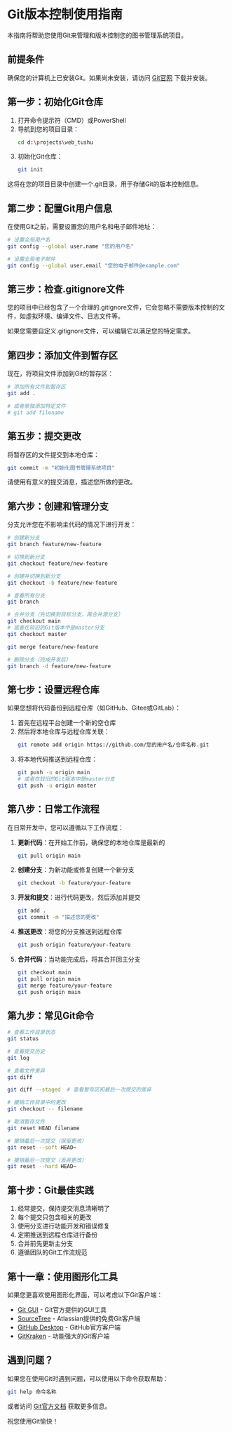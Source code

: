# Git版本控制使用指南

本指南将帮助您使用Git来管理和版本控制您的图书管理系统项目。

## 前提条件

确保您的计算机上已安装Git。如果尚未安装，请访问 [Git官网](https://git-scm.com/downloads) 下载并安装。

## 第一步：初始化Git仓库

1. 打开命令提示符（CMD）或PowerShell
2. 导航到您的项目目录：
   ```bash
   cd d:\projects\web_tushu
   ```
3. 初始化Git仓库：
   ```bash
   git init
   ```

这将在您的项目目录中创建一个.git目录，用于存储Git的版本控制信息。

## 第二步：配置Git用户信息

在使用Git之前，需要设置您的用户名和电子邮件地址：

```bash
# 设置全局用户名
git config --global user.name "您的用户名"

# 设置全局电子邮件
git config --global user.email "您的电子邮件@example.com"
```

## 第三步：检查.gitignore文件

您的项目中已经包含了一个合理的.gitignore文件，它会忽略不需要版本控制的文件，如虚拟环境、编译文件、日志文件等。

如果您需要自定义.gitignore文件，可以编辑它以满足您的特定需求。

## 第四步：添加文件到暂存区

现在，将项目文件添加到Git的暂存区：

```bash
# 添加所有文件到暂存区
git add .

# 或者单独添加特定文件
# git add filename
```

## 第五步：提交更改

将暂存区的文件提交到本地仓库：

```bash
git commit -m "初始化图书管理系统项目"
```

请使用有意义的提交消息，描述您所做的更改。

## 第六步：创建和管理分支

分支允许您在不影响主代码的情况下进行开发：

```bash
# 创建新分支
git branch feature/new-feature

# 切换到新分支
git checkout feature/new-feature

# 创建并切换到新分支
git checkout -b feature/new-feature

# 查看所有分支
git branch

# 合并分支（先切换到目标分支，再合并源分支）
git checkout main
# 或者在较旧的Git版本中是master分支
git checkout master

git merge feature/new-feature

# 删除分支（完成开发后）
git branch -d feature/new-feature
```

## 第七步：设置远程仓库

如果您想将代码备份到远程仓库（如GitHub、Gitee或GitLab）：

1. 首先在远程平台创建一个新的空仓库
2. 然后将本地仓库与远程仓库关联：
   ```bash
   git remote add origin https://github.com/您的用户名/仓库名称.git
   ```
3. 将本地代码推送到远程仓库：
   ```bash
   git push -u origin main
   # 或者在较旧的Git版本中是master分支
   git push -u origin master
   ```

## 第八步：日常工作流程

在日常开发中，您可以遵循以下工作流程：

1. **更新代码**：在开始工作前，确保您的本地仓库是最新的
   ```bash
   git pull origin main
   ```

2. **创建分支**：为新功能或修复创建一个新分支
   ```bash
   git checkout -b feature/your-feature
   ```

3. **开发和提交**：进行代码更改，然后添加并提交
   ```bash
   git add .
   git commit -m "描述您的更改"
   ```

4. **推送更改**：将您的分支推送到远程仓库
   ```bash
   git push origin feature/your-feature
   ```

5. **合并代码**：当功能完成后，将其合并回主分支
   ```bash
   git checkout main
   git pull origin main
   git merge feature/your-feature
   git push origin main
   ```

## 第九步：常见Git命令

```bash
# 查看工作目录状态
git status

# 查看提交历史
git log

# 查看文件差异
git diff

git diff --staged  # 查看暂存区和最后一次提交的差异

# 撤销工作目录中的更改
git checkout -- filename

# 取消暂存文件
git reset HEAD filename

# 撤销最后一次提交（保留更改）
git reset --soft HEAD~

# 撤销最后一次提交（丢弃更改）
git reset --hard HEAD~
```

## 第十步：Git最佳实践

1. 经常提交，保持提交消息清晰明了
2. 每个提交只包含相关的更改
3. 使用分支进行功能开发和错误修复
4. 定期推送到远程仓库进行备份
5. 合并前先更新主分支
6. 遵循团队的Git工作流规范

## 第十一章：使用图形化工具

如果您更喜欢使用图形化界面，可以考虑以下Git客户端：

- [Git GUI](https://git-scm.com/downloads/guis) - Git官方提供的GUI工具
- [SourceTree](https://www.sourcetreeapp.com/) - Atlassian提供的免费Git客户端
- [GitHub Desktop](https://desktop.github.com/) - GitHub官方客户端
- [GitKraken](https://www.gitkraken.com/) - 功能强大的Git客户端

## 遇到问题？

如果您在使用Git时遇到问题，可以使用以下命令获取帮助：

```bash
git help 命令名称
```

或者访问 [Git官方文档](https://git-scm.com/doc) 获取更多信息。

祝您使用Git愉快！